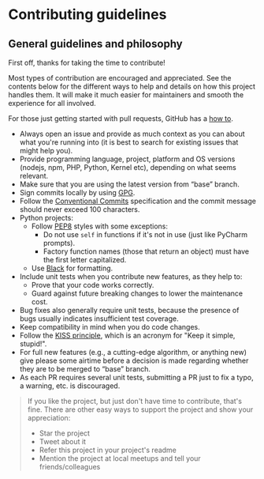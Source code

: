 # Contributing guidelines

## General guidelines and philosophy

First off, thanks for taking the time to contribute!

Most types of contribution are encouraged and appreciated. See the contents below for the different ways to help and details on how this project handles them. It will make it much easier for maintainers and smooth the experience for all involved.

For those just getting started with pull requests, GitHub has a [how to](https://help.github.com/articles/using-pull-requests/).

- Always open an issue and provide as much context as you can about what you're running into (it is best to search for existing issues that might help you).
- Provide programming language, project, platform and OS versions (nodejs, npm, PHP, Python, Kernel etc), depending on what seems relevant.
- Make sure that you are using the latest version from “base” branch.
- Sign commits locally by using [GPG](https://docs.github.com/en/authentication/managing-commit-signature-verification/signing-commits).
- Follow the [Conventional Commits](https://www.conventionalcommits.org) specification and the commit message should never exceed 100 characters.
- Python projects:
  - Follow [PEP8](https://peps.python.org/pep-0008/) styles with some exceptions:
    - Do not use `self` in functions if it's not in use (just like PyCharm prompts).
    - Factory function names (those that return an object) must have the first letter capitalized.
  - Use [Black](https://github.com/psf/black) for formatting.
- Include unit tests when you contribute new features, as they help to:
  - Prove that your code works correctly.
  - Guard against future breaking changes to lower the maintenance cost.
- Bug fixes also generally require unit tests, because the presence of bugs usually indicates insufficient test coverage.
- Keep compatibility in mind when you do code changes.
- Follow the [KISS principle](https://en.wikipedia.org/wiki/KISS_principle), which is an acronym for "Keep it simple, stupid!".
- For full new features (e.g., a cutting-edge algorithm, or anything new) give please some airtime before a decision is made regarding whether they are to be merged to “base” branch.
- As each PR requires several unit tests, submitting a PR just to fix a typo, a warning, etc. is discouraged.

> If you like the project, but just don't have time to contribute, that's fine. There are other easy ways to support the project and show your appreciation:
>
> - Star the project
> - Tweet about it
> - Refer this project in your project's readme
> - Mention the project at local meetups and tell your friends/colleagues

